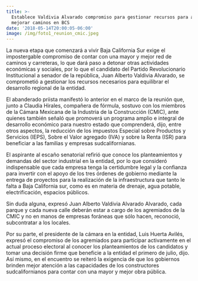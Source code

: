 ```yaml
---
title: >-
  Establece Valdivia Alvarado compromiso para gestionar recursos para ampliar y
  mejorar caminos en BCS
date: '2018-05-14T20:00:05-06:00'
image: /img/foto1_reunion_cmic.jpeg
---
```

La nueva etapa que comenzará a vivir Baja California Sur exige el impostergable compromiso de contar con una mayor y mejor red de caminos y carreteras, lo que dará paso a detonar otras actividades económicas y sociales, por lo que el candidato del Partido Revolucionario Institucional a senador de la república, Juan Alberto Valdivia Alvarado, se comprometió a gestionar los recursos necesarios para equilibrar el desarrollo regional de la entidad.

El abanderado priista manifestó lo anterior en el marco de la reunión que, junto a Claudia Hirales, compañera de fórmula, sostuvo con los miembros de la Cámara Mexicana de la Industria de la Construcción (CMIC), ante quienes también señaló  que promoverá un programa amplio e integral de desarrollo económico para nuestro estado que comprenderá, dijo, entre otros aspectos, la reducción de los impuestos Especial sobre Productos y Servicios (IEPS), Sobre el Valor agregado (IVA) y sobre la Renta (ISR) para beneficiar a las familias y empresas sudcalifornianas.

El aspirante al escaño senatorial refirió que conoce los planteamientos y demandas del sector industrial en la entidad, por lo que consideró indispensable que cada empresa tenga la certidumbre legal y la confianza para invertir con el apoyo de los tres órdenes de gobierno mediante la entrega de proyectos para la realización de la infraestructura que tanto le falta a Baja California sur, como es en materia de drenaje, agua potable, electrificación, espacios públicos.

Sin duda alguna, expresó Juan Alberto Valdivia Alvarado Alvarado, cada parque y cada nueva calle deberán estar a cargo de los agremiados de la CMIC y no en manos de empresas foráneas que sólo hacen, reconoció, subcontratar a los locales.

Por su parte, el presidente de la cámara en la entidad, Luis Huerta Avilés, expresó el compromiso de los agremiados para participar activamente en el actual proceso electoral al conocer los planteamientos de los candidatos y tomar una decisión firme que beneficie a la entidad el primero de julio, dijo. Así mismo, en el encuentro se reiteró la exigencia de que los gobiernos brinden mejor atención a las capacidades de los constructores sudcalifornianos para contar con una mayor y mejor obra pública.
